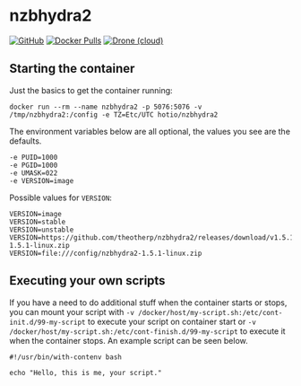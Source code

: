 # nzbhydra2

[![GitHub](https://img.shields.io/badge/source-github-lightgrey?style=flat-square)](https://github.com/hotio/docker-nzbhydra2)
[![Docker Pulls](https://img.shields.io/docker/pulls/hotio/nzbhydra2?style=flat-square)](https://hub.docker.com/r/hotio/nzbhydra2)
[![Drone (cloud)](https://img.shields.io/drone/build/hotio/docker-nzbhydra2?style=flat-square)](https://cloud.drone.io/hotio/docker-nzbhydra2)

## Starting the container

Just the basics to get the container running:

```shell
docker run --rm --name nzbhydra2 -p 5076:5076 -v /tmp/nzbhydra2:/config -e TZ=Etc/UTC hotio/nzbhydra2
```

The environment variables below are all optional, the values you see are the defaults.

```shell
-e PUID=1000
-e PGID=1000
-e UMASK=022
-e VERSION=image
```

Possible values for `VERSION`:

```shell
VERSION=image
VERSION=stable
VERSION=unstable
VERSION=https://github.com/theotherp/nzbhydra2/releases/download/v1.5.1/nzbhydra2-1.5.1-linux.zip
VERSION=file:///config/nzbhydra2-1.5.1-linux.zip
```

## Executing your own scripts

If you have a need to do additional stuff when the container starts or stops, you can mount your script with `-v /docker/host/my-script.sh:/etc/cont-init.d/99-my-script` to execute your script on container start or `-v /docker/host/my-script.sh:/etc/cont-finish.d/99-my-script` to execute it when the container stops. An example script can be seen below.

```shell
#!/usr/bin/with-contenv bash

echo "Hello, this is me, your script."
```
